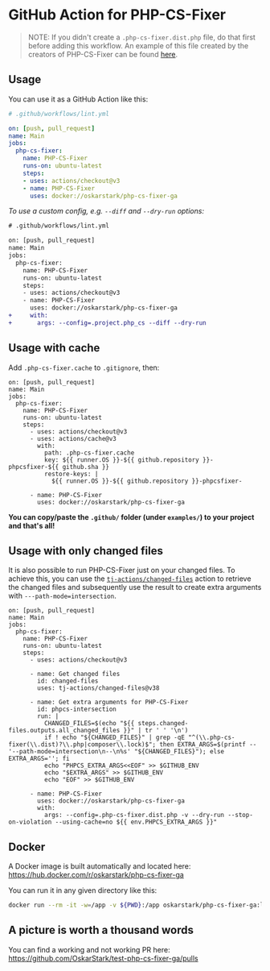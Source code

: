 # GitHub Action for PHP-CS-Fixer

> NOTE: If you didn't create a `.php-cs-fixer.dist.php` file, do that first before adding this workflow. An example of this file created by the creators of PHP-CS-Fixer can be found [here](https://github.com/FriendsOfPHP/PHP-CS-Fixer/blob/master/.php-cs-fixer.dist.php).

## Usage

You can use it as a GitHub Action like this:

```yaml
# .github/workflows/lint.yml

on: [push, pull_request]
name: Main
jobs:
  php-cs-fixer:
    name: PHP-CS-Fixer
    runs-on: ubuntu-latest
    steps:
    - uses: actions/checkout@v3
    - name: PHP-CS-Fixer
      uses: docker://oskarstark/php-cs-fixer-ga
```

_To use a custom config, e.g. `--diff` and `--dry-run` options:_

```diff
# .github/workflows/lint.yml

on: [push, pull_request]
name: Main
jobs:
  php-cs-fixer:
    name: PHP-CS-Fixer
    runs-on: ubuntu-latest
    steps:
    - uses: actions/checkout@v3
    - name: PHP-CS-Fixer
      uses: docker://oskarstark/php-cs-fixer-ga
+     with:
+       args: --config=.project.php_cs --diff --dry-run
```

## Usage with cache

Add `.php-cs-fixer.cache` to `.gitignore`, then:

```
on: [push, pull_request]
name: Main
jobs:
  php-cs-fixer:
    name: PHP-CS-Fixer
    runs-on: ubuntu-latest
    steps:
      - uses: actions/checkout@v3
      - uses: actions/cache@v3
        with:
          path: .php-cs-fixer.cache
          key: ${{ runner.OS }}-${{ github.repository }}-phpcsfixer-${{ github.sha }}
          restore-keys: |
            ${{ runner.OS }}-${{ github.repository }}-phpcsfixer-

      - name: PHP-CS-Fixer
        uses: docker://oskarstark/php-cs-fixer-ga
```

**You can copy/paste the `.github/` folder (under `examples/`) to your project and that's all!**

## Usage with only changed files

It is also possible to run PHP-CS-Fixer just on your changed files. To achieve this, you can use the [`tj-actions/changed-files`](https://github.com/tj-actions/changed-files) action to retrieve the changed files and subsequently use the result to create extra arguments with `---path-mode=intersection`.

```
on: [push, pull_request]
name: Main
jobs:
  php-cs-fixer:
    name: PHP-CS-Fixer
    runs-on: ubuntu-latest
    steps:
      - uses: actions/checkout@v3

      - name: Get changed files
        id: changed-files
        uses: tj-actions/changed-files@v38

      - name: Get extra arguments for PHP-CS-Fixer
        id: phpcs-intersection
        run: |
          CHANGED_FILES=$(echo "${{ steps.changed-files.outputs.all_changed_files }}" | tr ' ' '\n')
          if ! echo "${CHANGED_FILES}" | grep -qE "^(\\.php-cs-fixer(\\.dist)?\\.php|composer\\.lock)$"; then EXTRA_ARGS=$(printf -- '--path-mode=intersection\n--\n%s' "${CHANGED_FILES}"); else EXTRA_ARGS=''; fi
          echo "PHPCS_EXTRA_ARGS<<EOF" >> $GITHUB_ENV
          echo "$EXTRA_ARGS" >> $GITHUB_ENV
          echo "EOF" >> $GITHUB_ENV

      - name: PHP-CS-Fixer
        uses: docker://oskarstark/php-cs-fixer-ga
        with:
          args: --config=.php-cs-fixer.dist.php -v --dry-run --stop-on-violation --using-cache=no ${{ env.PHPCS_EXTRA_ARGS }}"
```

## Docker

A Docker image is built automatically and located here:
https://hub.docker.com/r/oskarstark/php-cs-fixer-ga

You can run it in any given directory like this:

```bash
docker run --rm -it -w=/app -v ${PWD}:/app oskarstark/php-cs-fixer-ga:latest
```

## A picture is worth a thousand words

You can find a working and not working PR here:
https://github.com/OskarStark/test-php-cs-fixer-ga/pulls
